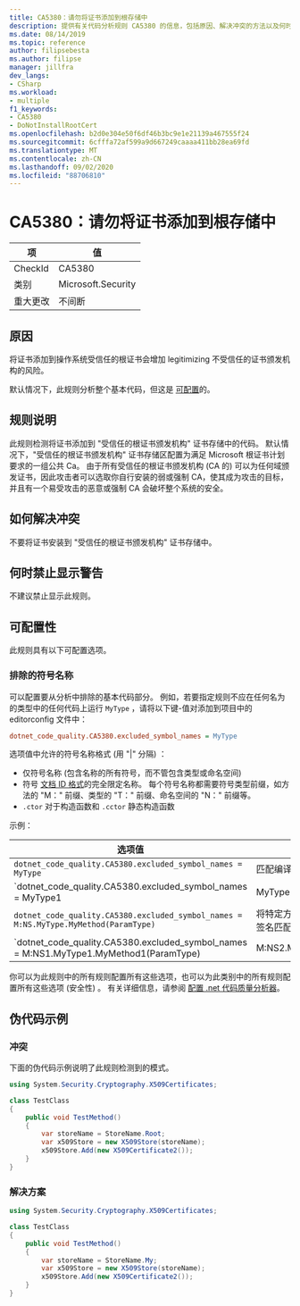 ```yaml
---
title: CA5380：请勿将证书添加到根存储中
description: 提供有关代码分析规则 CA5380 的信息，包括原因、解决冲突的方法以及何时取消显示。
ms.date: 08/14/2019
ms.topic: reference
author: filipsebesta
ms.author: filipse
manager: jillfra
dev_langs:
- CSharp
ms.workload:
- multiple
f1_keywords:
- CA5380
- DoNotInstallRootCert
ms.openlocfilehash: b2d0e304e50f6df46b3bc9e1e21139a467555f24
ms.sourcegitcommit: 6cfffa72af599a9d667249caaaa411bb28ea69fd
ms.translationtype: MT
ms.contentlocale: zh-CN
ms.lasthandoff: 09/02/2020
ms.locfileid: "88706810"
---
```

# <a name="ca5380-do-not-add-certificates-to-root-store"></a>CA5380：请勿将证书添加到根存储中

|项|值|
|-|-|
|CheckId|CA5380|
|类别|Microsoft.Security|
|重大更改|不间断|

## <a name="cause"></a>原因

将证书添加到操作系统受信任的根证书会增加 legitimizing 不受信任的证书颁发机构的风险。

默认情况下，此规则分析整个基本代码，但这是 [可配置](#configurability)的。

## <a name="rule-description"></a>规则说明

此规则检测将证书添加到 "受信任的根证书颁发机构" 证书存储中的代码。 默认情况下，"受信任的根证书颁发机构" 证书存储区配置为满足 Microsoft 根证书计划要求的一组公共 Ca。 由于所有受信任的根证书颁发机构 (CA 的) 可以为任何域颁发证书，因此攻击者可以选取你自行安装的弱或强制 CA，使其成为攻击的目标，并且有一个易受攻击的恶意或强制 CA 会破坏整个系统的安全。

## <a name="how-to-fix-violations"></a>如何解决冲突

不要将证书安装到 "受信任的根证书颁发机构" 证书存储中。

## <a name="when-to-suppress-warnings"></a>何时禁止显示警告

不建议禁止显示此规则。

## <a name="configurability"></a>可配置性

此规则具有以下可配置选项。

### <a name="excluded-symbol-names"></a>排除的符号名称

可以配置要从分析中排除的基本代码部分。 例如，若要指定规则不应在任何名为的类型中的任何代码上运行 `MyType` ，请将以下键-值对添加到项目中的 editorconfig 文件中：

```ini
dotnet_code_quality.CA5380.excluded_symbol_names = MyType
```

选项值中允许的符号名称格式 (用 "|" 分隔) ：
- 仅符号名称 (包含名称的所有符号，而不管包含类型或命名空间) 
- 符号 [文档 ID 格式](https://github.com/dotnet/csharplang/blob/master/spec/documentation-comments.md#id-string-format)的完全限定名称。 每个符号名称都需要符号类型前缀，如方法的 "M：" 前缀、类型的 "T：" 前缀、命名空间的 "N：" 前缀等。
- `.ctor` 对于构造函数和 `.cctor` 静态构造函数

示例：

| 选项值 | 总结 |
| --- | --- |
|`dotnet_code_quality.CA5380.excluded_symbol_names = MyType` | 匹配编译中的所有名为 "MyType" 的符号
|`dotnet_code_quality.CA5380.excluded_symbol_names = MyType1|MyType2` | 匹配编译中名为 "MyType1" 或 "MyType2" 的所有符号
|`dotnet_code_quality.CA5380.excluded_symbol_names = M:NS.MyType.MyMethod(ParamType)` | 将特定方法 "MyMethod" 与给定的完全限定签名匹配
|`dotnet_code_quality.CA5380.excluded_symbol_names = M:NS1.MyType1.MyMethod1(ParamType)|M:NS2.MyType2.MyMethod2(ParamType)` | 将特定方法 "MyMethod1" 和 "MyMethod2" 与相应的完全限定签名匹配

你可以为此规则中的所有规则配置所有这些选项，也可以为此类别中的所有规则配置所有这些选项 (安全性) 。 有关详细信息，请参阅 [配置 .net 代码质量分析器](configure-fxcop-analyzers.md)。

## <a name="pseudo-code-examples"></a>伪代码示例

### <a name="violation"></a>冲突

下面的伪代码示例说明了此规则检测到的模式。

```csharp
using System.Security.Cryptography.X509Certificates;

class TestClass
{
    public void TestMethod()
    {
        var storeName = StoreName.Root;
        var x509Store = new X509Store(storeName);
        x509Store.Add(new X509Certificate2());
    }
}
```

### <a name="solution"></a>解决方案

```csharp
using System.Security.Cryptography.X509Certificates;

class TestClass
{
    public void TestMethod()
    {
        var storeName = StoreName.My;
        var x509Store = new X509Store(storeName);
        x509Store.Add(new X509Certificate2());
    }
}
```
